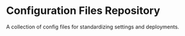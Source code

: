 # Configuration Files Repository  

A collection of config files for standardizing settings and deployments.  